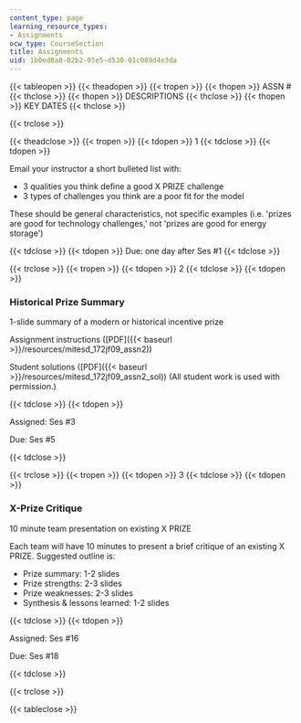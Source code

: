 ```yaml
---
content_type: page
learning_resource_types:
- Assignments
ocw_type: CourseSection
title: Assignments
uid: 1b0ed8a8-02b2-05e5-d530-01c089d4e3da
---
```


{{< tableopen >}}
{{< theadopen >}}
{{< tropen >}}
{{< thopen >}}
ASSN #
{{< thclose >}}
{{< thopen >}}
DESCRIPTIONS
{{< thclose >}}
{{< thopen >}}
KEY DATES
{{< thclose >}}

{{< trclose >}}

{{< theadclose >}}
{{< tropen >}}
{{< tdopen >}}
1
{{< tdclose >}}
{{< tdopen >}}


Email your instructor a short bulleted list with:

*   3 qualities you think define a good X PRIZE challenge
*   3 types of challenges you think are a poor fit for the model

These should be general characteristics, not specific examples (i.e. 'prizes are good for technology challenges,' not 'prizes are good for energy storage')


{{< tdclose >}}
{{< tdopen >}}
Due: one day after Ses #1
{{< tdclose >}}

{{< trclose >}}
{{< tropen >}}
{{< tdopen >}}
2
{{< tdclose >}}
{{< tdopen >}}


### Historical Prize Summary

1-slide summary of a modern or historical incentive prize

Assignment instructions ([PDF]({{< baseurl >}}/resources/mitesd_172jf09_assn2))

Student solutions ([PDF]({{< baseurl >}}/resources/mitesd_172jf09_assn2_sol)) (All student work is used with permission.)


{{< tdclose >}}
{{< tdopen >}}


Assigned: Ses #3

Due: Ses #5


{{< tdclose >}}

{{< trclose >}}
{{< tropen >}}
{{< tdopen >}}
3
{{< tdclose >}}
{{< tdopen >}}


### X-Prize Critique

10 minute team presentation on existing X PRIZE

Each team will have 10 minutes to present a brief critique of an existing X PRIZE. Suggested outline is:

*   Prize summary: 1-2 slides
*   Prize strengths: 2-3 slides
*   Prize weaknesses: 2-3 slides
*   Synthesis & lessons learned: 1-2 slides


{{< tdclose >}}
{{< tdopen >}}


Assigned: Ses #16

Due: Ses #18


{{< tdclose >}}

{{< trclose >}}

{{< tableclose >}}